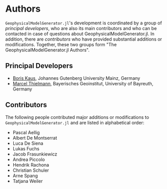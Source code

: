 # Authors

`GeophysicalModelGenerator.jl`'s development is coordinated by a group of *principal developers*,
who are also its main contributors and who can be contacted in case of
questions about GeophysicalModelGenerator.jl. In addition, there are *contributors* who have
provided substantial additions or modifications. Together, these two groups form
"The GeophysicalModelGenerator.jl Authors".

## Principal Developers
* [Boris Kaus](https://www.geosciences.uni-mainz.de/geophysics-and-geodynamics/team/univ-prof-dr-boris-kaus/),
  Johannes Gutenberg University Mainz, Germany
* [Marcel Thielmann](https://quakeid.github.io/author/marcel-thielmann/),
  Bayerisches Geoinstitut, University of Bayreuth, Germany


## Contributors
The following people contributed major additions or modifications to `GeophysicalModelGenerator.jl` and
are listed in alphabetical order:

* Pascal Aellig
* Albert De Montserrat
* Luca De Siena
* Lukas Fuchs
* Jacob Frasunkiewicz
* Andrea Piccolo
* Hendrik Rachona
* Christian Schuler
* Arne Spang
* Tatjana Weiler
